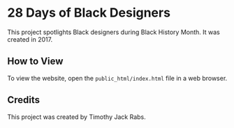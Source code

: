 # 28 Days of Black Designers

This project spotlights Black designers during Black History Month. It was created in 2017.

## How to View

To view the website, open the `public_html/index.html` file in a web browser.

## Credits

This project was created by Timothy Jack Rabs.